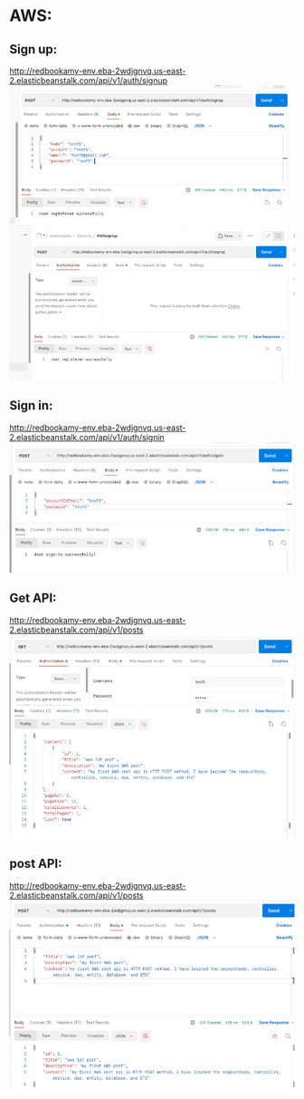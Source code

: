 # AWS:
## Sign up:
http://redbookamy-env.eba-2wdjgnvq.us-east-2.elasticbeanstalk.com/api/v1/auth/signup
![sign up](postmanAWS2.png)
![sign up -auth](postmanAWS.png)
## Sign in:
http://redbookamy-env.eba-2wdjgnvq.us-east-2.elasticbeanstalk.com/api/v1/auth/signin
![](postmanAWSignIn.png)
## Get API: 
http://redbookamy-env.eba-2wdjgnvq.us-east-2.elasticbeanstalk.com/api/v1/posts
![](postmanAWS-Get.png)
## post API:
http://redbookamy-env.eba-2wdjgnvq.us-east-2.elasticbeanstalk.com/api/v1/posts
![](postmanAWS-post.png)